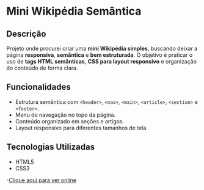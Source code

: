 # Mini Wikipédia Semântica

## Descrição
Projeto onde procurei criar uma **mini Wikipédia simples**, buscando deixar a página **responsiva**, **semântica** e **bem estruturada**. O objetivo é praticar o uso de **tags HTML semânticas**, **CSS para layout responsivo** e organização do conteúdo de forma clara.

## Funcionalidades
- Estrutura semântica com `<header>`, `<nav>`, `<main>`, `<article>`, `<section>` e `<footer>`.
- Menu de navegação no topo da página.
- Conteúdo organizado em seções e artigos.
- Layout responsivo para diferentes tamanhos de tela.

## Tecnologias Utilizadas
- HTML5
- CSS3

-[Clique aqui para ver online](https://semanticabasica.netlify.app/)


